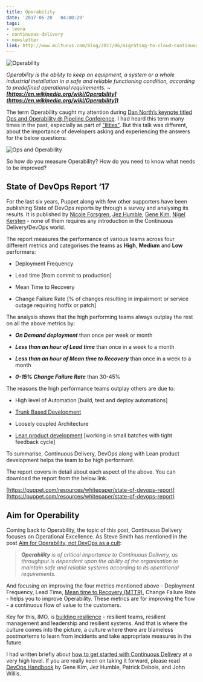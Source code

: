 ```yaml
---
title: Operability
date: '2017-06-28	04:00:29'
tags: 
- leena
- continuous-delivery
- newsletter
link: http://www.multunus.com/blog/2017/06/migrating-to-cloud-continuous-delivery/
---
```


![Operability](https://s3.amazonaws.com/multunus-cdimages/operability+-+meme.jpg)

*Operability is the ability to keep an equipment, a system or a whole industrial installation in a safe and reliable functioning condition, according to predefined operational requirements.*
~*__[https://en.wikipedia.org/wiki/Operability](https://en.wikipedia.org/wiki/Operability])__*

The term Operability caught my attention during [Dan North’s keynote titled Ops and Operability @ Pipeline Conference](https://web.pipelineconf.info/programme/speakers/#Dan+North). I had heard this term many times in the past, especially as part of ["ilities"](https://en.wikipedia.org/wiki/Non-functional_requirement). But this talk was different, about the importance of developers asking and experiencing the answers for the below questions:

![Ops and Operability](https://s3.amazonaws.com/multunus-cdimages/ops-and-operability.png)

So how do you measure Operability? How do you need to know what needs to be improved?

## State of DevOps Report ‘17

For the last six years, Puppet along with few other supporters have been publishing State of DevOps reports by through a survey and analysing its results. It is published by [Nicole Forsgren](https://devops-research.com/about.html), [Jez Humble](https://continuousdelivery.com/), [Gene Kim](http://www.realgenekim.me/), [Nigel Kersten](https://puppet.com/company/leadership/nigel-kersten) - none of them requires any introduction in the Continuous Delivery/DevOps world.

The report measures the performance of various teams across four different metrics and categorises the teams as __High__, __Medium__ and __Low__ performers:

* Deployment Frequency

* Lead time [from commit to production]

* Mean Time to Recovery 

* Change Failure Rate [% of changes resulting in impairment or service outage requiring hotfix or patch]

The analysis shows that the high performing teams always outplay the rest on all the above metrics by:

* **_On Demand deployment_** than once per week or month

* **_Less than an hour of Lead time_** than once in a week to a month

* **_Less than an hour of Mean time to Recovery_** than once in a week to a month

* **_0-15% Change Failure Rate_** than 30-45%

The reasons the high performance teams outplay others are due to:

* High level of Automation [build, test and deploy automations]

* [Trunk Based Development](http://www.multunus.com/blog/2016/03/merge-hells-feature-toggles-rescue/) 

* Loosely coupled Architecture

* [Lean product development](https://en.wikipedia.org/wiki/Lean_product_development) [working in small batches with tight feedback cycle]

To summarise, Continuous Delivery, DevOps along with Lean product development helps the team to be high performant.

The report covers in detail about each aspect of the above. You can download the report from the below link. 

[https://puppet.com/resources/whitepaper/state-of-devops-report](https://puppet.com/resources/whitepaper/state-of-devops-report)

## Aim for Operability

Coming back to Operability, the topic of this post, Continuous Delivery focuses on Operational Excellence. As Steve Smith has mentioned in the post [Aim for Operability, not DevOps as a cult](http://www.alwaysagileconsulting.com/articles/aim-for-operability-not-devops-as-a-cult/):

>**_Operability_** *is of critical importance to Continuous Delivery, as throughput is dependent upon the ability of the organisation to maintain safe and reliable systems according to its operational requirements.*

  

And focusing on improving the four metrics mentioned above - Deployment Frequency, Lead Time, [Mean time to Recovery (MTTR)](https://www.thoughtworks.com/radar/techniques/focus-on-mean-time-to-recovery), Change Failure Rate - helps you to improve Operability. These metrics are for improving the flow - a continuous flow of value to the customers.

Key for this, IMO, is [building resilience](http://www.multunus.com/blog/2014/08/production-outages-part-2/) - resilient teams, resilient management and leadership and resilient systems. And that is where the culture comes into the picture, a culture where there are blameless postmortems to learn from incidents and take appropriate measures in the future.

I had written briefly about [how to get started with Continuous Delivery](http://www.multunus.com/blog/2016/11/tryst-continuous-delivery/#get-started) at a very high level. If you are really keen on taking it forward, please read [DevOps Handbook](http://itrevolution.com/devops-handbook) by Gene Kim, Jez Humble, Patrick Debois, and John Willis.

